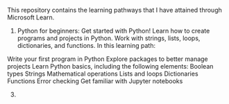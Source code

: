This repository contains the learning pathways that I have attained through Microsoft Learn.

1. Python for beginners: Get started with Python! Learn how to create programs and projects in Python. Work with strings, lists, loops, dictionaries, and functions. In this learning path:

Write your first program in Python
Explore packages to better manage projects
Learn Python basics, including the following elements:
Boolean types
Strings
Mathematical operations
Lists and loops
Dictionaries
Functions
Error checking
Get familiar with Jupyter notebooks

3. 
